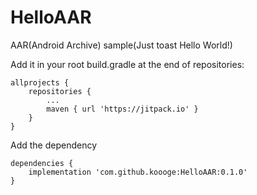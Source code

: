 # HelloAAR
AAR(Android Archive) sample(Just toast Hello World!)

Add it in your root build.gradle at the end of repositories:
```
allprojects {
	repositories {
		...
		maven { url 'https://jitpack.io' }
	}
}
```


Add the dependency
```
dependencies {
	implementation 'com.github.koooge:HelloAAR:0.1.0'
}
```

